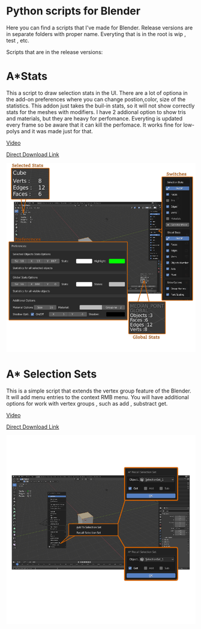 Python scripts for Blender
========================== 
Here you can find a scripts that I've made for Blender. Release versions are in separate folders with proper name. Everyting that is in the root is wip , test , etc.

Scripts that are in the release versions:

# A*Stats

This a script to draw selection stats in the UI. There are a lot of optiona in the add-on preferences where you can change postion,color, size of the statistics.
This addon just takes the buil-in stats, so it will not show correctly stats for the meshes with modifiers.
I have 2 addional option to show tris and materials, but they are heavy for perfomance. Everyting is updated every frame so be aware that it can kill the perfomace. It works fine for low-polys and it was made just for that.

[Video](https://www.youtube.com/watch?v=6Ra_2eng3XE&t=83s)

[Direct Download Link](https://github.com/YuriyAndropov/blenderPython/raw/master/AStats/AStats.zip)

![Astats](https://github.com/YuriyAndropov/blenderPython/blob/master/img/AStats.png)

# A* Selection Sets
This is a simple script that extends the vertex group feature of the Blender. It will add menu entries to the context RMB menu. You will have additional options for work with vertex groups , such as add , substract get.

[Video](https://www.youtube.com/watch?v=w9HJxmjrjaM&t=54s)

[Direct Download Link](https://github.com/YuriyAndropov/blenderPython/raw/master/ASelctionSets/ASelSet.zip)

![ASelSet](https://github.com/YuriyAndropov/blenderPython/blob/master/img/ASelSet.png)
